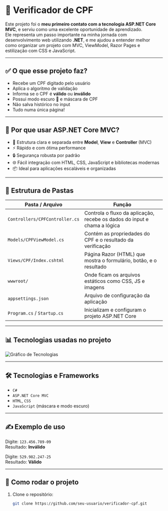 # 🧠 Verificador de CPF

Este projeto foi o **meu primeiro contato com a tecnologia ASP.NET Core MVC**, e serviu como uma excelente oportunidade de aprendizado.  
Ele representa um passo importante na minha jornada com desenvolvimento web utilizando **.NET**, e me ajudou a entender melhor como organizar um projeto com MVC, ViewModel, Razor Pages e estilização com CSS e JavaScript.

---

## ✅ O que esse projeto faz?

- Recebe um CPF digitado pelo usuário
- Aplica o algoritmo de validação
- Informa se o CPF é **válido** ou **inválido**
- Possui modo escuro 🌙 e máscara de CPF
- Não salva histórico no input
- Tudo numa única página!

---

## 🚀 Por que usar ASP.NET Core MVC?

- 🔧 Estrutura clara e separada entre **Model**, **View** e **Controller** (MVC)
- ⚡ Rápido e com ótima performance
- 🔒 Segurança robusta por padrão
- 🌐 Fácil integração com HTML, CSS, JavaScript e bibliotecas modernas
- 📦 Ideal para aplicações escaláveis e organizadas

---

## 📂 Estrutura de Pastas

| Pasta / Arquivo               | Função                                                                 |
|------------------------------|------------------------------------------------------------------------|
| `Controllers/CPFController.cs` | Controla o fluxo da aplicação, recebe os dados do input e chama a lógica |
| `Models/CPFViewModel.cs`       | Contém as propriedades do CPF e o resultado da verificação              |
| `Views/CPF/Index.cshtml`       | Página Razor (HTML) que mostra o formulário, botão, e o resultado       |
| `wwwroot/`                     | Onde ficam os arquivos estáticos como CSS, JS e imagens                 |
| `appsettings.json`             | Arquivo de configuração da aplicação                                   |
| `Program.cs` / `Startup.cs`    | Inicializam e configuram o projeto ASP.NET Core                        |

---

## 📊 Tecnologias usadas no projeto

![Gráfico de Tecnologias](https://i.imgur.com/FUea8ni.png)

---

## 🛠 Tecnologias e Frameworks

- `C#`
- `ASP.NET Core MVC`
- `HTML`, `CSS`
- `JavaScript` (máscara e modo escuro)

---

## ✍️ Exemplo de uso

Digite: `123.456.789-09`  
Resultado: **Inválido**

Digite: `529.982.247-25`  
Resultado: **Válido**

---

## 🚀 Como rodar o projeto

1. Clone o repositório:
   ```bash
   git clone https://github.com/seu-usuario/verificador-cpf.git
